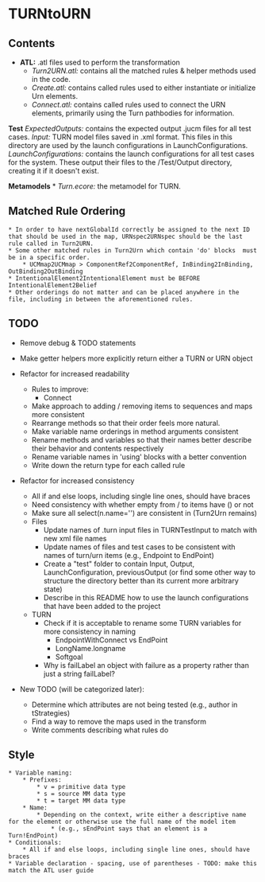 # TURNtoURN

## Contents

* **ATL:** .atl files used to perform the transformation
	* *Turn2URN.atl:* contains all the matched rules & helper methods used in the code.
	* *Create.atl:* contains called rules used to either instantiate or initialize Urn elements.
	* *Connect.atl:* contains called rules used to connect the URN elements, primarily using the Turn pathbodies for information.
  
**Test** 
	*ExpectedOutputs:* contains the expected output .jucm files for all test cases.
	*Input:* TURN model files saved in .xml format. This files in this directory are used by the launch configurations in LaunchConfigurations.
	*LaunchConfigurations:* contains the launch configurations for all test cases for the system. These output their files to the /Test/Output directory, creating it if it doesn't exist.
  
**Metamodels** 
	* *Turn.ecore:* the metamodel for TURN. 

## Matched Rule Ordering
	* In order to have nextGlobalId correctly be assigned to the next ID that should be used in the map, URNspec2URNspec should be the last rule called in Turn2URN.
	* Some other matched rules in Turn2Urn which contain 'do' blocks  must be in a specific order.
		* UCMmap2UCMmap > ComponentRef2ComponentRef, InBinding2InBinding, OutBinding2OutBinding
	* IntentionalElement2IntentionalElement must be BEFORE IntentionalElement2Belief
	* Other orderings do not matter and can be placed anywhere in the file, including in between the aforementioned rules.

## TODO
* Remove debug & TODO statements
* Make getter helpers more explicitly return either a TURN or URN object
* Refactor for increased readability
	* Rules to improve:
		* Connect
	* Make approach to adding / removing items to sequences and maps more consistent
	* Rearrange methods so that their order feels more natural.
	* Make variable name orderings in method arguments consistent
	* Rename methods and variables so that their names better describe their behavior and contents respectively
	* Rename variable names in 'using' blocks with a better convention
	* Write down the return type for each called rule
* Refactor for increased consistency
	* All if and else loops, including single line ones, should have braces
	* Need consistency with whether empty from / to items have () or not
	* Make sure all select(n.name='') are consistent in (Turn2Urn remains)
	* Files
		* Update names of .turn input files in TURNTestInput to match with new xml file names
		* Update names of files and test cases to be consistent with names of turn/urn items (e.g., Endpoint to EndPoint)
		* Create a "test" folder to contain Input, Output, LaunchConfiguration, previousOutput (or find some other way to structure the directory better than its current more arbitrary state)
		* Describe in this README how to use the launch configurations that have been added to the project
	* TURN
		* Check if it is acceptable to rename some TURN variables for more consistency in naming
			* EndpointWithConnect vs EndPoint
			* LongName.longname
			* Softgoal
		* Why is failLabel an object with failure as a property rather than just a string failLabel?

* New TODO (will be categorized later):
	* Determine which attributes are not being tested (e.g., author in tStrategies)
	* Find a way to remove the maps used in the transform
	* Write comments describing what rules do

## Style
	* Variable naming:
		* Prefixes:
			* v = primitive data type
			* s = source MM data type
			* t = target MM data type
		* Name:
			* Depending on the context, write either a descriptive name for the element or otherwise use the full name of the model item 
				* (e.g., sEndPoint says that an element is a Turn!EndPoint)
	* Conditionals:
		* All if and else loops, including single line ones, should have braces
    * Variable declaration - spacing, use of parentheses - TODO: make this match the ATL user guide